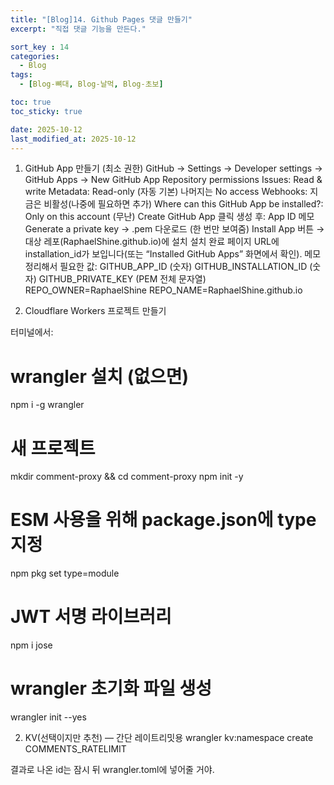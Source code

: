```yaml
---
title: "[Blog]14. Github Pages 댓글 만들기"
excerpt: "직접 댓글 기능을 만든다."

sort_key : 14
categories:
  - Blog
tags:
  - [Blog-뼈대, Blog-날먹, Blog-초보]

toc: true
toc_sticky: true

date: 2025-10-12
last_modified_at: 2025-10-12
---
```


1) GitHub App 만들기 (최소 권한)
GitHub → Settings → Developer settings → GitHub Apps → New GitHub App
Repository permissions
Issues: Read & write
Metadata: Read-only (자동 기본)
나머지는 No access
Webhooks: 지금은 비활성(나중에 필요하면 추가)
Where can this GitHub App be installed?: Only on this account (무난)
Create GitHub App 클릭
생성 후:
App ID 메모
Generate a private key → .pem 다운로드 (한 번만 보여줌)
Install App 버튼 → 대상 레포(RaphaelShine.github.io)에 설치
설치 완료 페이지 URL에 installation_id가 보입니다(또는 “Installed GitHub Apps” 화면에서 확인). 메모
정리해서 필요한 값:
GITHUB_APP_ID (숫자)
GITHUB_INSTALLATION_ID (숫자)
GITHUB_PRIVATE_KEY (PEM 전체 문자열)
REPO_OWNER=RaphaelShine
REPO_NAME=RaphaelShine.github.io


1) Cloudflare Workers 프로젝트 만들기

터미널에서:

# wrangler 설치 (없으면)
npm i -g wrangler

# 새 프로젝트
mkdir comment-proxy && cd comment-proxy
npm init -y

# ESM 사용을 위해 package.json에 type 지정
npm pkg set type=module

# JWT 서명 라이브러리
npm i jose

# wrangler 초기화 파일 생성
wrangler init --yes

2) KV(선택이지만 추천) — 간단 레이트리밋용
wrangler kv:namespace create COMMENTS_RATELIMIT


결과로 나온 id는 잠시 뒤 wrangler.toml에 넣어줄 거야.